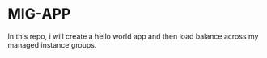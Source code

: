 # MIG-APP
In this repo, i will create a hello world app and then load balance across my managed instance groups.

